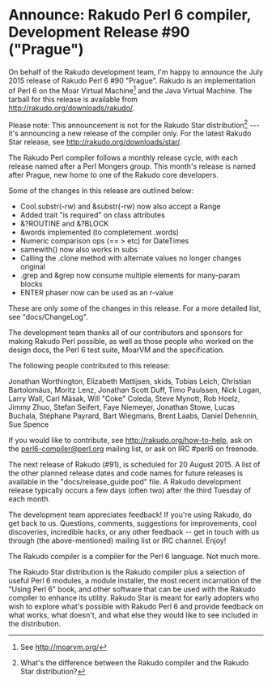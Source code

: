 # Announce: Rakudo Perl 6 compiler, Development Release #90 ("Prague")

On behalf of the Rakudo development team, I'm happy to announce the July
2015 release of Rakudo Perl 6 #90 "Prague". Rakudo is an implementation of
Perl 6 on the Moar Virtual Machine[^1] and the Java Virtual Machine. The
tarball for this release is available from <http://rakudo.org/downloads/rakudo/>.

Please note: This announcement is not for the Rakudo Star
distribution[^2] --- it's announcing a new release of the compiler
only. For the latest Rakudo Star release, see
<http://rakudo.org/downloads/star/>.

The Rakudo Perl compiler follows a monthly release cycle, with each
release named after a Perl Mongers group. This month's release is named after
Prague, new home to one of the Rakudo core developers.

Some of the changes in this release are outlined below:

* Cool.substr(-rw) and &substr(-rw) now also accept a Range
* Added trait "is required" on class attributes
* &?ROUTINE and &?BLOCK
* &words implemented (to completement .words)
* Numeric comparison ops (== > etc) for DateTimes
* samewith() now also works in subs
* Calling the .clone method with alternate values no longer changes original
* .grep and &grep now consume multiple elements for many-param blocks
* ENTER phaser now can be used as an r-value

These are only some of the changes in this release. For a more
detailed list, see "docs/ChangeLog".

The development team thanks all of our contributors and sponsors for
making Rakudo Perl possible, as well as those people who worked on
the design docs, the Perl 6 test suite, MoarVM and the specification.

The following people contributed to this release:

Jonathan Worthington, Elizabeth Mattijsen, skids, Tobias Leich, Christian
Bartolomäus, Moritz Lenz, Jonathan Scott Duff, Timo Paulssen, Nick Logan, Larry
Wall, Carl Mäsak, Will "Coke" Coleda, Steve Mynott, Rob Hoelz, Jimmy Zhuo,
Stefan Seifert, Faye Niemeyer, Jonathan Stowe, Lucas Buchala, Stéphane Payrard,
Bart Wiegmans, Brent Laabs, Daniel Dehennin, Sue Spence

If you would like to contribute, see <http://rakudo.org/how-to-help>,
ask on the <perl6-compiler@perl.org> mailing list, or ask on IRC #perl6
on freenode.

The next release of Rakudo (#91), is scheduled for 20 August 2015.
A list of the other planned release dates and code names for future
releases is available in the "docs/release_guide.pod" file. A Rakudo
development release typically occurs a few days (often two) after the
third Tuesday of each month.

The development team appreciates feedback! If you're using Rakudo, do
get back to us. Questions, comments, suggestions for improvements, cool
discoveries, incredible hacks, or any other feedback -- get in touch with
us through (the above-mentioned) mailing list or IRC channel. Enjoy!

[^1]: See <http://moarvm.org/>

[^2]: What's the difference between the Rakudo compiler and the Rakudo
Star distribution?

The Rakudo compiler is a compiler for the Perl 6 language.
Not much more.

The Rakudo Star distribution is the Rakudo compiler plus a selection
of useful Perl 6 modules, a module installer, the most recent
incarnation of the "Using Perl 6" book, and other software that can
be used with the Rakudo compiler to enhance its utility.  Rakudo Star
is meant for early adopters who wish to explore what's possible with
Rakudo Perl 6 and provide feedback on what works, what doesn't, and
what else they would like to see included in the distribution.
